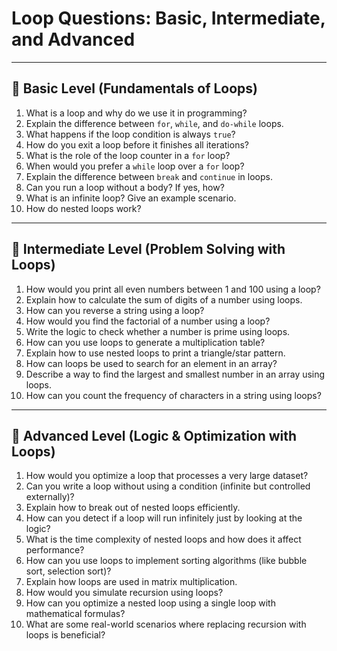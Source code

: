 
# Loop Questions: Basic, Intermediate, and Advanced

---

## 🔹 Basic Level (Fundamentals of Loops)

1. What is a loop and why do we use it in programming?
2. Explain the difference between `for`, `while`, and `do-while` loops.
3. What happens if the loop condition is always `true`?
4. How do you exit a loop before it finishes all iterations?
5. What is the role of the loop counter in a `for` loop?
6. When would you prefer a `while` loop over a `for` loop?
7. Explain the difference between `break` and `continue` in loops.
8. Can you run a loop without a body? If yes, how?
9. What is an infinite loop? Give an example scenario.
10. How do nested loops work?

---

## 🔹 Intermediate Level (Problem Solving with Loops)

1. How would you print all even numbers between 1 and 100 using a loop?
2. Explain how to calculate the sum of digits of a number using loops.
3. How can you reverse a string using a loop?
4. How would you find the factorial of a number using a loop?
5. Write the logic to check whether a number is prime using loops.
6. How can you use loops to generate a multiplication table?
7. Explain how to use nested loops to print a triangle/star pattern.
8. How can loops be used to search for an element in an array?
9. Describe a way to find the largest and smallest number in an array using loops.
10. How can you count the frequency of characters in a string using loops?

---

## 🔹 Advanced Level (Logic & Optimization with Loops)

1. How would you optimize a loop that processes a very large dataset?
2. Can you write a loop without using a condition (infinite but controlled externally)?
3. Explain how to break out of nested loops efficiently.
4. How can you detect if a loop will run infinitely just by looking at the logic?
5. What is the time complexity of nested loops and how does it affect performance?
6. How can you use loops to implement sorting algorithms (like bubble sort, selection sort)?
7. Explain how loops are used in matrix multiplication.
8. How would you simulate recursion using loops?
9. How can you optimize a nested loop using a single loop with mathematical formulas?
10. What are some real-world scenarios where replacing recursion with loops is beneficial?
